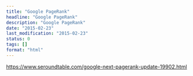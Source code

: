 ```yaml
---
title: "Google PageRank"
headline: "Google PageRank"
description: "Google PageRank"
date: "2015-02-23"
last_modification: "2015-02-23"
status: 0
tags: []
format: "html"
---
```


https://www.seroundtable.com/google-next-pagerank-update-19902.html